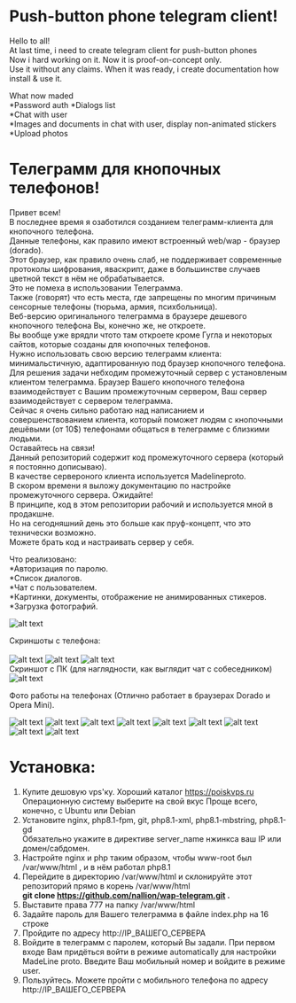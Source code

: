 # Push-button phone telegram client!

Hello to all!<br>
At last time, i need to create telegram client for push-button phones<br>
Now i hard working on it. Now it is proof-on-concept only.<br>
Use it without any claims. When it was ready, i create documentation how install & use it.<br>


What now maded<br>
*Password auth
*Dialogs list<br>
*Chat with user<br>
*Images and documents in chat with user, display non-animated stickers<br>
*Upload photos<br>


# Телеграмм для кнопочных телефонов!
Привет всем!<br>
В последнее время я озаботился созданием телеграмм-клиента для кнопочного телефона.<br>
Данные телефоны, как правило имеют встроенный web/wap - браузер (dorado).<br>
Этот браузер, как правило очень слаб, не поддерживает современные протоколы шифрования, яваскрипт, даже в большинстве случаев цветной текст в нём не обрабатывается.<br>
Это не помеха в использовании Телеграмма.<br>
Также (говорят) что есть места, где запрещены по многим причиным сенсорные телефоны (тюрьма, армия, психбольница).<br>
Веб-версию оригинального телеграмма в браузере дешевого кнопочного телефона Вы, конечно же, не откроете.<br> Вы вообще уже врядли чтото там откроете кроме Гугла и некоторых сайтов, которые созданы для кнопочных телефонов.<br>
Нужно использовать свою версию телеграмм клиента: минимальстичную, адаптированную под браузер кнопочного телефона.<br>
Для решения задачи небходим промежуточный сервер с установленым клиентом телеграмма. Браузер Вашего кнопочного телефона взаимодействует с Вашим промежуточным сервером, Ваш сервер взаимодействует с сервером телеграмма.<br>
Сейчас я очень сильно работаю над написанием и совершенствованием клиента, который поможет людям с кнопочными дешёвыми (от 10$) телефонами общаться в телеграмме с близкими людьми.<br> Оставайтесь на связи!<br>
Данный репозиторий содержит код промежуточного сервера (который я постоянно дописываю).<br> 
В качестве сервероного клиента используется Madelineproto.<br>
В скором времени я выложу документацию по настройке промежуточного сервера. Ожидайте!<br>
В принципе, код в этом репозитории рабочий и используется мной в продакшне.<br> Но на сегодняшний день это больше как пруф-концепт, что это технически возможно.<br> Можете брать код и настраивать сервер у себя.<br>

Что реализовано:<br>
*Авторизация по паролю.<br>
*Список диалогов.<br>
*Чат с пользователем.<br>
*Картинки, документы, отображение не анимированных стикеров.<br>
*Загрузка фотографий.<br>

![alt text](https://raw.githubusercontent.com/nallion/wap-telegram/main/.gitignore/g_9.jpg)<br>

Скриншоты c телефона:<br><br>
![alt text](https://github.com/nallion/wap-telegram/blob/main/.gitignore/login.jpg?raw=true)
![alt text](https://raw.githubusercontent.com/nallion/wap-telegram/main/.gitignore/2_dialoglist.jpg)
![alt text](https://raw.githubusercontent.com/nallion/wap-telegram/main/.gitignore/3_dialog.jpg)<br>
Скриншот с ПК (для наглядности, как выглядит чат с собеседником)<br>
![alt text](https://github.com/nallion/wap-telegram/blob/main/.gitignore/fullchat.png?raw=true)<br>

Фото работы на телефонах (Отлично работает в браузерах Dorado и Opera Mini).

![alt text](https://github.com/nallion/wap-telegram/blob/main/.gitignore/1_SIGMA.jpg?raw=true)
![alt text](https://github.com/nallion/wap-telegram/blob/main/.gitignore/1_nokia.jpg?raw=true)
![alt text](https://github.com/nallion/wap-telegram/blob/main/.gitignore/2_SIGMA.jpg?raw=true)
![alt text](https://github.com/nallion/wap-telegram/blob/main/.gitignore/2_nokia.jpg?raw=true)
![alt text](https://github.com/nallion/wap-telegram/blob/main/.gitignore/3_Nokia.jpg?raw=true)
![alt text](https://github.com/nallion/wap-telegram/blob/main/.gitignore/3_SIGMA.jpg?raw=true)
![alt text](https://github.com/nallion/wap-telegram/blob/main/.gitignore/nomi_1.jpg?raw=true)
![alt text](https://github.com/nallion/wap-telegram/blob/main/.gitignore/nomi_2.jpg?raw=true)
![alt text](https://github.com/nallion/wap-telegram/blob/main/.gitignore/nomi_3.jpg?raw=true)

# Установка:<br>

1) Купите дешовую vps'ку. Хороший каталог https://poiskvps.ru Операционную систему выберите на свой вкус Проще всего, конечно, с Ubuntu или Debian<br>
2) Установите nginx, php8.1-fpm, git, php8.1-xml, php8.1-mbstring, php8.1-gd<br> Обязательно укажите в директиве server_name нжинкса ваш IP или домен/сабдомен.
3) Настройте nginx и php таким образом, чтобы www-root был /var/www/html , и в нём работал php8.1<br>
4) Перейдите в директорию /var/www/html и склонируйте этот репозиторий прямо в корень /var/www/html<br>
**git clone https://github.com/nallion/wap-telegram.git .** <br>
5) Выставите права 777 на папку /var/www/html
6) Задайте пароль для Вашего телеграмма в файле index.php на 16 строке<br>
7) Пройдите по адресу http://IP_ВАШЕГО_СЕРВЕРА
8) Войдите в телеграмм с паролем, который Вы задали. При первом входе Вам придёться войти в режиме automatically для настройки MadeLine proto. Введите Ваш мобильный номер и войдите в режиме user.
9) Пользуйтесь. Можете пройти с мобильного телефона по адресу http://IP_ВАШЕГО_СЕРВЕРА
